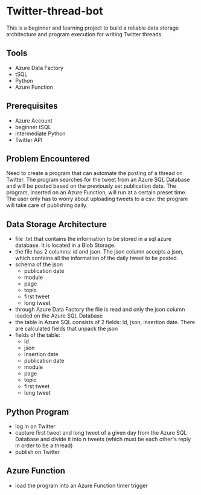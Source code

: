 # Twitter-thread-bot

This is a beginner and learning project to build a reliable data storage architecture and program execution for writing Twitter threads.

## Tools
- Azure Data Factory
- tSQL
- Python
- Azure Function

## Prerequisites
- Azure Account
- beginner tSQL
- intermediate Python
- Twitter API

## Problem Encountered
Need to create a program that can automate the posting of a thread on Twitter. The program searches for the tweet from an Azure SQL Database and will be posted based on the previously set publication date. The program, inserted on an Azure Function, will run at a certain preset time. The user only has to worry about uploading tweets to a csv: the program will take care of publishing daily.

## Data Storage Architecture
- file .txt that contains the information to be stored in a sql azure database. It is located in a Blob Storage.
- the file has 2 columns: id and json. The json column accepts a json, which contains all the information of the daily tweet to be posted.
- schema of the json
  - publication date
  - module
  - page
  - topic
  - first tweet
  - long tweet
- through Azure Data Factory the file is read and only the json column loaded on the Azure SQL Database
- the table in Azure SQL consists of 2 fields: id, json, insertion date. There are calculated fields that unpack the json
- fields of the table:
  - id
  - json
  - insertion date
  - publication date
  - module
  - page
  - topic
  - first tweet
  - long tweet
## Python Program
- log in on Twitter
- capture first tweet and long tweet of a given day from the Azure SQL Database and divide it into n tweets (which must be each other's reply in order to be a thread)
- publish on Twitter

## Azure Function
- load the program into an Azure Function timer trigger
